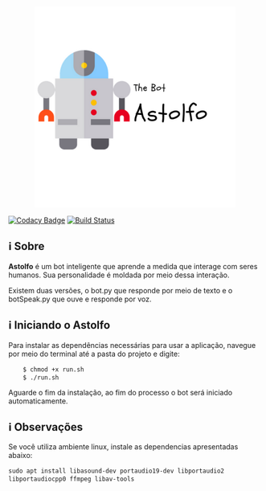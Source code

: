 <p align="center"><a href="image" target="_blank"><img width="400" src="https://github.com/Eduardojvr/Bot_inteligencia_artificial/blob/master/imagens/bot.png"></a></p>
<p align="center">
	
[![Codacy Badge](https://api.codacy.com/project/badge/Grade/7005c549f5814f4797cdbfcf83bfbd86)](https://www.codacy.com/app/Eduardojvr/Bot_inteligencia_artificial?utm_source=github.com&amp;utm_medium=referral&amp;utm_content=Eduardojvr/Bot_inteligencia_artificial&amp;utm_campaign=Badge_Grade) [![Build Status](https://travis-ci.org/Eduardojvr/Bot_inteligencia_artificial.svg?branch=master)](https://travis-ci.org/Eduardojvr/Bot_inteligencia_artificial)
  
 ## ℹ️ Sobre
 
 __Astolfo__ é um bot inteligente que aprende a medida que interage com seres humanos. Sua personalidade é moldada por meio dessa interação.
 
 Existem duas versões, o bot.py que responde por meio de texto e o botSpeak.py que ouve e responde por voz.

## ℹ️ Iniciando o Astolfo
Para instalar as dependências necessárias para usar a aplicação, navegue por meio do terminal até a pasta do projeto e digite:
```Terminal
	$ chmod +x run.sh
	$ ./run.sh
```
Aguarde o fim da instalação, ao fim do processo o bot será iniciado automaticamente.

## ℹ️  Observações

Se você utiliza ambiente linux, instale as dependencias apresentadas abaixo:
```Terminal
sudo apt install libasound-dev portaudio19-dev libportaudio2 libportaudiocpp0 ffmpeg libav-tools
```

